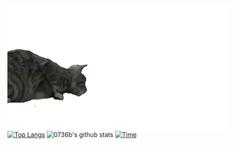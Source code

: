![](cat.gif)
[![Top Langs](https://github-readme-stats.vercel.app/api/top-langs/?username=0736b&layout=compact)](https://github.com/anuraghazra/github-readme-stats)
![0736b's github stats](https://github-readme-stats.vercel.app/api?username=0736b)
[![Time](https://github-readme-stats.vercel.app/api/wakatime?username=0736b)](https://github.com/anuraghazra/github-readme-stats)
<!--
**0736b/0736b** is a ✨ _special_ ✨ repository because its `README.md` (this file) appears on your GitHub profile.
![0736b's github stats](https://github-readme-stats.vercel.app/api?username=0736b)
![](vtec.gif)
